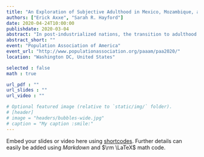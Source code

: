 ```yaml
---
title: "An Exploration of Subjective Adulthood in Mexico, Mozambique, and Nepal"
authors: ["Erick Axxe", "Sarah R. Hayford"]
date: 2020-04-24T10:00:00
publishdate: 2020-03-04
abstract: "In post-industrialized nations, the transition to adulthood is evolving to reflect the needs of new economies, the role of education in human development, and the expected responsibilities of adolescents in households (Settersten, Furstenberg, and Rumbaut 2005). As globalization spreads, researchers predict these evolutions in the meanings of adolescence and adulthood will take place in less-developed countries as well. However, the relevance of the concept of “delayed adulthood” to low-income contexts is unclear. Few studies have examined subjective perceptions of adult identity in low-income settings, and the factors that contribute to that feeling are not well understood. In this paper, we compare young people’s subjective sense of adulthood in Mexico, Mozambique, and Nepal, drawing on household-based survey data from the Family Migration Context and Early Life Outcomes Project (FAMELO). We draw on the transition to adulthood literature, as well as contextual factors when building our models. Initial results from ordinal logistic regression models contrast with theory on the transition to adulthood. In Mexico, household wealth has a positive relationship with the frequency of feeling like an adult whereas no relationship exists in the other two contexts. School enrollment is related to feeling less frequently like an adult, but only in Mozambique. We also find contrasting results across field sites. The completed paper will refine these models and further discuss the theoretical implication of results. "
abstract_short: ""
event: "Population Association of America"
event_url: "http://www.populationassociation.org/paaam/paa2020/"
location: "Washington DC, United States"

selected : false
math : true

url_pdf : ""
url_slides : ""
url_video : ""

# Optional featured image (relative to `static/img/` folder).
# [header]
# image = "headers/bubbles-wide.jpg"
# caption = "My caption :smile:"
---
```


Embed your slides or video here using [shortcodes](https://gcushen.github.io/hugo-academic-demo/post/writing-markdown-latex/). Further details can easily be added using *Markdown* and $\rm \LaTeX$ math code. 